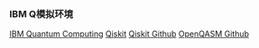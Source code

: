 ### IBM Q模拟环境
[IBM Quantum Computing](https://www.ibm.com/quantum-computing/)
[Qiskit](https://qiskit.org/)
[Qiskit Github](https://github.com/Qiskit/qiskit)
[OpenQASM Github](https://github.com/Qiskit/openqasm)
